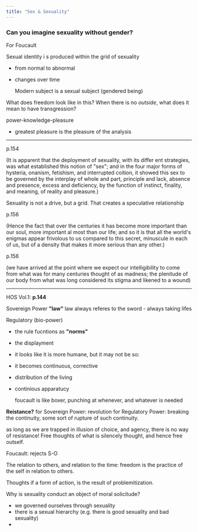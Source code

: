 ```yaml
---
title: "Sex & Sexuality"
---
```


### Can you imagine sexuality without gender?

For Foucault

Sexual identity i s produced within the grid of sexuality
- from normal to abnormal
- changes over time

	Modern subject is a sexual subject (gendered being)

What does freedom look like in this?
When there is no *outside*, what does it mean to have transgression?

power-knowledge-pleasure
 - greatest pleasure is the pleasure of the analysis

***
p.154

(It is apparent that the deployment of sexuality, with its differ­ ent strategies, was what established this notion of "sex"; and in the four major forms of hysteria, onanism, fetishism, and interrupted coition, it showed this sex to be governed by the interplay of whole and part, principle and lack, absence and presence, excess and deficiency, by the function of instinct, finality, and meaning, of reality and pleasure.)

Sexuality is not a drive, but a grid. That creates a speculative relationship

p.156

(Hence the fact that over the centuries it has become more important than our soul, more important al­ most than our life; and so it is that all the world's enigmas appear frivolous to us compared to this secret, minuscule in each of us, but of a density that makes it more serious than any other.)

p.156

(we have arrived at the point where we expect our intelligibility to come from what was for many centuries thought of as madness; the plenitude of our body from what was long considered its stigma and likened to a wound)


***
HOS Vol.1:
**p.144**


Sovereign Power
**"law"**
law always referes to the sword - always taking lifes

Regulatory (bio-power)
- the rule fucntions as **"norms"**
- the displayment 
- it looks like it is more humane, but it may not be so:
- it becomes continuous, corrective
- distribution of the living
- continious apparatucy  


	foucault is like boxer, punching at whenever, and whatever is needed

**Reistance?**
for Sovereign Power: revolution
for Regulatory Power: breaking the continuity, some sort of rupture of such continuity.



as long as we are trapped in illusion of choice, and agency, there is no way of resistance! Free thoughts of what is silencely thought, and hence free outself.

Foucault: rejects S-O

The relation to others, and relation to the time:
	freedom is the practice of the self in relation to others.

Thoughts if a form of action, is the result of problemitization. 

Why is sexuality conduct an object of moral solicitude?
- we governed ourselves through sexuality
- there is a sexual hierarchy (e.g. there is good sexuality and bad sexuality)
- 